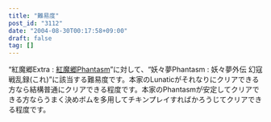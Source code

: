 ```yaml
---
title: "難易度"
post_id: "3112"
date: "2004-08-30T00:17:58+09:00"
draft: false
tag: []
---
```



“紅魔郷Extra : [紅魔郷Phantasm](/tag/touhou-eosd-phantasm)”に対して、“妖々夢Phantasm : 妖々夢外伝 幻寇戦乱録(これ)”に該当する難易度です。本家のLunaticがそれなりにクリアできる方なら結構普通にクリアできる程度です。本家のPhantasmが安定してクリアできる方ならうまく決めボムを多用してチキンプレイすればかろうじてクリアできる程度です。
